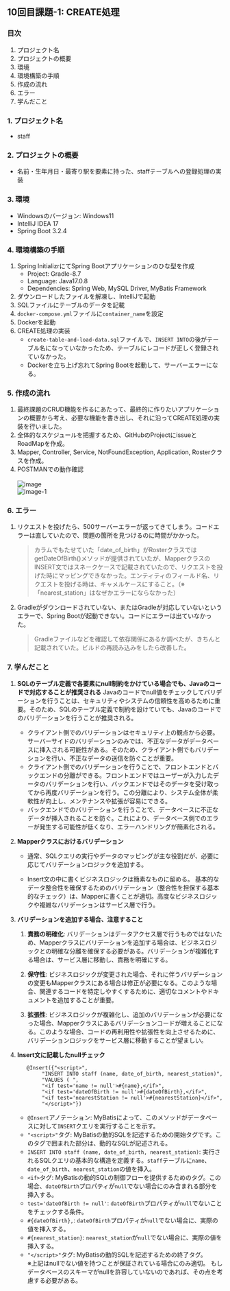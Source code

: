 
## 10回目課題-1: CREATE処理

### 目次
1. プロジェクト名
2. プロジェクトの概要
3. 環境
4. 環境構築の手順
5. 作成の流れ
6. エラー
7. 学んだこと

### 1. プロジェクト名
- staff

### 2. プロジェクトの概要
- 名前・生年月日・最寄り駅を要素に持った、staffテーブルへの登録処理の実装

### 3. 環境
- Windowsのバージョン: Windows11
- IntelliJ IDEA 17
- Spring Boot 3.2.4

### 4. 環境構築の手順
1. Spring InitializrにてSpring Bootアプリケーションのひな型を作成
    - Project: Gradle-8.7
    - Language: Java17.0.8
    - Dependencies: Spring Web, MySQL Driver, MyBatis Framework
2. ダウンロードしたファイルを解凍し、IntelliJで起動
3. SQLファイルにテーブルのデータを記載
4. `docker-compose.yml`ファイルに`container_name`を設定
5. Dockerを起動
6. CREATE処理の実装
    - `create-table-and-load-data.sql`ファイルで、`INSERT INTO`の後がテーブル名になっていなかったため、テーブルにレコードが正しく登録されていなかった。
    - Dockerを立ち上げ忘れてSpring Bootを起動して、サーバーエラーになる。

### 5. 作成の流れ
1. 最終課題のCRUD機能を作るにあたって、最終的に作りたいアプリケーションの概要から考え、必要な機能を書き出し、それに沿ってCREATE処理の実装を行いました。
2. 全体的なスケジュールを把握するため、GitHubのProjectにissueとRoadMapを作成。
3. Mapper, Controller, Service, NotFoundException, Application, Rosterクラスを作成。
4. POSTMANでの動作確認   
   <br>![image](https://github.com/hiro903/Kadai10/assets/145466271/c7699188-6418-4439-a386-c21a2fa97bad)
   <br>    ![image-1](https://github.com/hiro903/Kadai10/assets/145466271/0db63fcf-47c4-472e-858e-46cc56f66221)

### 6. エラー
1. リクエストを投げたら、500サーバーエラーが返ってきてしまう。コードエラーは直していたので、問題の箇所を見つけるのに時間がかかった。
   >カラムでもたせていた「date_of_birth」がRosterクラスではgetDateOfBirth()メソッドが提供されていたが、MapperクラスのINSERT文ではスネークケースで記載されていたので、リクエストを投げた時にマッピングできなかった。エンティティのフィールド名、リクエストを投げる時は、キャメルケースにすること。（※「nearest_station」はなぜかエラーにならなかった）

3. Gradleがダウンロードされていない、またはGradleが対応していないというエラーで、Spring Bootが起動できない。コードにエラーは出ていなかった。
   >Gradleファイルなどを確認して依存関係にあるか調べたが、きちんと記載されていた。ビルドの再読み込みをしたら改善した。

### 7. 学んだこと
1. **SQLのテーブル定義で各要素にnull制約をかけている場合でも、Javaのコードで対応することが推奨される**
   Javaのコードでnull値をチェックしてバリデーションを行うことは、セキュリティやシステムの信頼性を高めるために重要。そのため、SQLのテーブル定義で制約を設けていても、Javaのコードでのバリデーションを行うことが推奨される。
   <br>
    - クライアント側でのバリデーションはセキュリティ上の観点から必要。サーバーサイドのバリデーションのみでは、不正なデータがデータベースに挿入される可能性がある。そのため、クライアント側でもバリデーションを行い、不正なデータの送信を防ぐことが重要。
      <br>
    - クライアント側でのバリデーションを行うことで、フロントエンドとバックエンドの分離ができる。フロントエンドではユーザーが入力したデータのバリデーションを行い、バックエンドではそのデータを受け取ってから再度バリデーションを行う。この分離により、システム全体が柔軟性が向上し、メンテナンスや拡張が容易にできる。
      <br>
    - バックエンドでのバリデーションを行うことで、データベースに不正なデータが挿入されることを防ぐ。これにより、データベース側でのエラーが発生する可能性が低くなり、エラーハンドリングが簡素化される。

2. **Mapperクラスにおけるバリデーション**
    - 通常、SQLクエリの実行やデータのマッピングが主な役割だが、必要に応じてバリデーションロジックを追加する。

    - Insert文の中に書くビジネスロジックは簡素なものに留める。
      基本的なデータ整合性を確保するためのバリデーション（整合性を担保する基本的なチェック）は、Mapperに書くことが適切。高度なビジネスロジックや複雑なバリデーションはサービス層で行う。

3. **バリデーションを追加する場合、注意すること**
    1. **責務の明確化**:
       バリデーションはデータアクセス層で行うものではないため、Mapperクラスにバリデーションを追加する場合は、ビジネスロジックとの明確な分離を確保する必要がある。バリデーションが複雑化する場合は、サービス層に移動し、責務を明確にする。

    2.  **保守性**:
        ビジネスロジックが変更された場合、それに伴うバリデーションの変更もMapperクラスにある場合は修正が必要になる。このような場合、関連するコードを特定しやすくするために、適切なコメントやドキュメントを追加することが重要。

    3.  **拡張性**:
        ビジネスロジックが複雑化し、追加のバリデーションが必要になった場合、Mapperクラスにあるバリデーションコードが増えることになる。このような場合、コードの再利用性や拡張性を向上させるために、バリデーションロジックをサービス層に移動することが望ましい。

4. **Insert文に記載したnullチェック**
      ```java:
         @Insert({"<script>",
              "INSERT INTO staff (name, date_of_birth, nearest_station)",
              "VALUES ( ",
              "<if test='name != null'>#{name},</if>",
              "<if test='dateOfBirth != null'>#{dateOfBirth},</if>",
              "<if test='nearestStation != null'>#{nearestStation}</if>",
              "</script>"})
   ```
    - `@Insert`アノテーション:
      MyBatisによって、このメソッドがデータベースに対して`INSERT`クエリを実行することを示す。
    -   `"<script>"`タグ:
        MyBatisの動的SQLを記述するための開始タグです。このタグで囲まれた部分は、動的なSQLが記述される。
    -   `INSERT INTO staff (name, date_of_birth, nearest_station)`:
        実行されるSQLクエリの基本的な構造を定義する。`staff`テーブルに`name`、`date_of_birth`、`nearest_station`の値を挿入。
    -   `<if>`タグ:
        MyBatisの動的SQLの制御フローを提供するためのタグ。この場合、`dateOfBirth`プロパティが`null`でない場合にのみ含まれる部分を挿入する。
    -   `test='dateOfBirth != null'`:
        `dateOfBirth`プロパティが`null`でないことをチェックする条件。
    -   `#{dateOfBirth},`:
        `dateOfBirth`プロパティが`null`でない場合に、実際の値を挿入する。
    -   `#{nearest_station}`:
        `nearest_station`が`null`でない場合に、実際の値を挿入する。
    -   `"</script>"`タグ:
MyBatisの動的SQLを記述するための終了タグ。
<br> ※上記はnullでない値を持つことが保証されている場合にのみ適切。
もしデータベースのスキーマがnullを許容していないのであれば、その点を考慮する必要がある。
